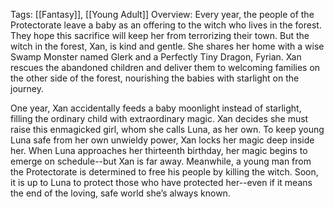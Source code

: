 Tags: [[Fantasy]], [[Young Adult]]
Overview: Every year, the people of the Protectorate leave a baby as an offering to the witch who lives in the forest. They hope this sacrifice will keep her from terrorizing their town. But the witch in the forest, Xan, is kind and gentle. She shares her home with a wise Swamp Monster named Glerk and a Perfectly Tiny Dragon, Fyrian. Xan rescues the abandoned children and deliver them to welcoming families on the other side of the forest, nourishing the babies with starlight on the journey.   
  
One year, Xan accidentally feeds a baby moonlight instead of starlight, filling the ordinary child with extraordinary magic. Xan decides she must raise this enmagicked girl, whom she calls Luna, as her own. To keep young Luna safe from her own unwieldy power, Xan locks her magic deep inside her. When Luna approaches her thirteenth birthday, her magic begins to emerge on schedule--but Xan is far away. Meanwhile, a young man from the Protectorate is determined to free his people by killing the witch. Soon, it is up to Luna to protect those who have protected her--even if it means the end of the loving, safe world she’s always known.